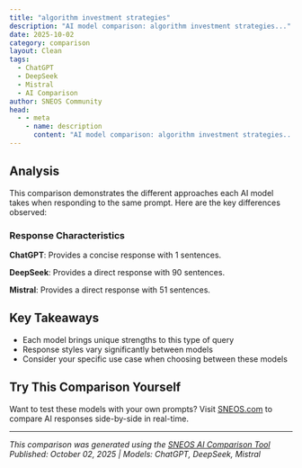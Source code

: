 ```yaml
---
title: "algorithm investment strategies"
description: "AI model comparison: algorithm investment strategies..."
date: 2025-10-02
category: comparison
layout: Clean
tags:
  - ChatGPT
  - DeepSeek
  - Mistral
  - AI Comparison
author: SNEOS Community
head:
  - - meta
    - name: description
      content: "AI model comparison: algorithm investment strategies..."
---
```


<ChatComparison
  title="algorithm investment strategies"
  prompt="algorithm investment strategies"
  :responses='{
    "ChatGPT": "Algorithmic investment strategies, also known as quant trading or algorithmic trading, involve using computer algorithms to make trading decisions in financial markets. These strategies leverage statistical and mathematical models to identify trading opportunities and manage risk. Below are several common algorithmic investment strategies:\n\n### 1. **Mean Reversion**\nMean reversion strategies are based on the idea that asset prices will revert to their historical mean or average over time. This approach typically looks for overbought or oversold conditions and attempts to capitalize on extreme price movements.\n\n### 2. **Trend Following**\nTrend-following strategies aim to recognize and capitalize on existing market trends. Methods might include moving averages or momentum indicators. Traders enter long positions in uptrends and short positions in downtrends.\n\n### 3. **Arbitrage**\nArbitrage involves exploiting price discrepancies in different markets or instruments. This can include statistical arbitrage, where statistical models are used to identify mispriced assets, or merger arbitrage, where traders bet on the outcome of mergers and acquisitions.\n\n### 4. **Market Making**\nMarket making involves providing liquidity to the markets by quoting both buy and sell prices for various securities. Market makers profit from the spread between the bid and ask prices, using algorithms to manage risk and optimize trade execution.\n\n### 5. **Sentiment Analysis**\nSentiment analysis strategies utilize data from social media, news articles, and financial reports to gauge market sentiment and make trading decisions. Natural language processing (NLP) techniques are often used to analyze and quantify sentiment from textual data.\n\n### 6. **Pairs Trading**\nPairs trading is a market-neutral strategy that involves identifying two correlated assets. When the price spread between them widens beyond a certain threshold, a trader goes long on one asset and short on the other, expecting the spread to converge.\n\n### 7. **High-Frequency Trading (HFT)**\nHigh-frequency trading is an advanced strategy that relies on executing a large number of orders at extremely high speeds. HFT firms use sophisticated algorithms to capitalize on minor price inefficiencies and often hold positions for mere seconds or milliseconds.\n\n### 8. **Factor Investing**\nFactor investing involves investing based on certain characteristics (factors) that have historically driven returns. Common factors include value, momentum, size, quality, and volatility. Algorithms may be used to construct portfolios that maximize exposure to desired factors.\n\n### 9. **Risk Parity**\nRisk parity strategies focus on allocating investments based on the risk contributions of each asset, rather than their dollar amounts. This often involves leveraging low-risk assets and balancing the risk exposures across various asset classes.\n\n### 10. **Machine Learning Models**\nWith advancements in data science, machine learning models are increasingly used in algorithmic trading. These models can analyze large datasets to discover patterns and predict price movements, often adapting over time as new data becomes available.\n\n### Implementation Considerations\nWhen creating algorithmic trading strategies, it&#39;s important to consider the following:\n\n- **Data Quality and Availability**: Reliable and timely data is crucial for any algorithm.\n- **Backtesting**: Testing the strategy on historical data to evaluate its performance before going live.\n- **Execution**: Efficient and low-latency execution systems that can handle trades quickly.\n- **Risk Management**: Implementing risk controls to limit potential losses and manage exposure.\n- **Regulatory Compliance**: Adhering to trading regulations and market rules.\n\n### Conclusion\nAlgorithmic investment strategies can complexly range from straightforward mean reversion tactics to advanced machine learning models. Successful implementation requires expertise in both finance and technology, along with rigorous testing and risk management practices.",
    "DeepSeek": "Of course. This is a fascinating and complex topic. Algorithmic investment strategies represent the cutting edge of modern finance, where computer programs execute pre-defined rules to make trading decisions.\n\nLet\u0027s break this down into a clear framework:\n\n1.  **What are Algorithmic Investment Strategies?**\n2.  **Core Components of an Algo Strategy**\n3.  **Major Categories of Strategies (with examples)**\n4.  **The Development Process**\n5.  **Risks and Challenges**\n\n---\n\n### 1. What are Algorithmic Investment Strategies?\n\nAn algorithmic investment strategy is a set of rules and instructions, formalized into computer code, that automates the process of buying and selling financial assets (stocks, bonds, currencies, etc.). The goal is to remove human emotion and bias, increase execution speed, and systematically exploit market opportunities 24/7.\n\n**Key Idea:** It\u0027s not about a single \u0022magic formula,\u0022 but a systematic process for making decisions.\n\n---\n\n### 2. Core Components of an Algo Strategy\n\nAny robust algorithmic strategy consists of these parts:\n\n*   **Signal/Alpha Generation:** The \u0022idea.\u0022 What is the predictive rule?\n    *   *Example:* \u0022Buy when the 50-day moving average crosses above the 200-day moving average.\u0022\n*   **Risk Management:** Rules to limit losses.\n    *   *Example:* \u0022Never let a position lose more than 2% of the total portfolio value.\u0022 or \u0022Diversify across at least 20 uncorrelated assets.\u0022\n*   **Execution Logic:** How to place the trades to minimize cost and market impact.\n    *   *Example:* \u0022Break a large order into 100 smaller chunks and execute them over 4 hours using a VWAP (Volume-Weighted Average Price) algorithm.\u0022\n*   **Portfolio Construction:** How to allocate capital among the different signals/assets.\n    *   *Example:* \u0022Use a risk-parity model to ensure all assets contribute equally to portfolio risk.\u0022\n\n---\n\n### 3. Major Categories of Strategies\n\nWe can group strategies by their time horizon and underlying logic.\n\n#### A. High-Frequency Trading (HFT) - (Microseconds to Seconds)\n*   **Goal:** Exploit tiny inefficiencies and speed advantages.\n*   **Examples:**\n    *   **Market Making:** Continuously quote both buy and sell prices to earn the bid-ask spread.\n    *   **Arbitrage:** Simultaneously buying and selling identical assets on different exchanges to profit from minute price differences (e.g., Bitcoin on Coinbase vs. Binance).\n    *   **Latency Arbitrage:** Using ultra-fast data feeds and execution to react to market events before slower participants.\n\n#### B. Statistical Arbitrage \u0026 Mean Reversion - (Days to Weeks)\n*   **Goal:** Exploit the idea that prices will revert to a historical or statistical average.\n*   **Examples:**\n    *   **Pairs Trading:** Find two highly correlated stocks (e.g., Coca-Cola and Pepsi). When their price ratio diverges from its historical norm, short the outperformer and buy the underperformer, betting on the gap closing.\n    *   **Index Arbitrage:** Exploit price differences between a stock index futures contract and the underlying stocks in the index.\n\n#### C. Trend Following / Momentum - (Weeks to Months)\n*   **Goal:** \u0022The trend is your friend.\u0022 Identify and ride established market trends.\n*   **Examples:**\n    *   **Moving Average Crossover:** As mentioned above, buy when a short-term MA crosses above a long-term MA; sell (or short) when it crosses below.\n    *   **Time Series Momentum (TSMOM):** Go long assets that have positive returns over the past 3-12 months and short assets with negative returns over the same period.\n\n#### D. Factor Investing / Smart Beta - (Long-Term)\n*   **Goal:** Systematically tilt a portfolio towards factors that have historically provided excess returns.\n*   **Examples:**\n    *   **Value:** Buying stocks with low P/E or P/B ratios.\n    *   **Momentum:** Buying stocks that have performed well recently.\n    *   **Quality:** Buying stocks with high profitability, stable earnings, and low debt.\n    *   **Low Volatility:** Buying the least volatile stocks, which have historically outperformed on a risk-adjusted basis.\n\n#### E. Machine Learning (ML) \u0026 AI Strategies - (All Horizons)\nThis is not a separate category but a toolset that enhances the others.\n*   **Goal:** Use ML models to discover complex, non-linear patterns in data that are invisible to traditional statistics.\n*   **Examples:**\n    *   **Random Forests / Gradient Boosting:** Using a vast array of fundamental and market data to predict stock returns for the next day.\n    *   **Natural Language Processing (NLP):** Analyzing news articles, social media, and earnings call transcripts to gauge market sentiment and trade on it.\n    *   **Reinforcement Learning (RL):** Training an agent to learn an optimal trading policy through trial and error in a simulated market environment.\n\n---\n\n### 4. The Development Process (\u0022The Algo Stack\u0022)\n\nCreating a strategy is a rigorous, iterative process:\n\n1.  **Idea \u0026 Hypothesis:** Start with a testable financial theory.\n2.  **Data Acquisition:** Gather clean, reliable historical data (price, volume, fundamentals, alternative data).\n3.  **Backtesting:** Simulate how the strategy would have performed historically.\n    *   **Crucial Caveat:** Beware of **overfitting**! A strategy that looks perfect in the past will almost certainly fail in the future.\n4.  **Paper Trading:** Run the algorithm live with simulated money to see how it handles real-market data feeds and execution.\n5.  **Live Execution:** Deploy with real capital, starting with a very small amount.\n6.  **Monitoring \u0026 Refinement:** Continuously monitor performance for \u0022strategy decay\u0022 and adjust risk parameters. The market is dynamic, and what worked yesterday may not work tomorrow.\n\n---\n\n### 5. Risks and Challenges\n\n*   **Overfitting / Data Snooping:** The biggest pitfall. Creating a model that perfectly explains past noise but has no predictive power for the future.\n*   **Strategy Decay:** As more participants discover and use a strategy, its profitability diminishes.\n*   **Black Swan Events:** Extreme, unforeseen events (e.g., the 2008 crisis, COVID-19 crash) can break historical correlations and cause massive losses.\n*   **Technical Failures:** Network latency, software bugs, exchange outages. A \u0022fat finger\u0022 bug can be catastrophic.\n*   **Regulatory Risk:** Regulations can change, outlawing or restricting certain strategies.\n*   **Market Impact:** For large funds, the act of trading itself can move the market against them.\n\n### Getting Started (for a retail investor)\n\nYou don\u0027t need to be a Wall Street quant to experiment. Platforms like **QuantConnect**, **Zipline (by QuantRocket)**, and **Interactive Brokers** offer accessible backtesting and execution environments. Start with simple, logical ideas, and always prioritize understanding the risk over chasing returns.",
    "Mistral": "Investment strategies can be quite complex and varied, but algorithms can play a significant role in automating and optimizing these strategies. Here are some common algorithmic investment strategies:\n\n### 1. **Mean Reversion**\n- **Concept**: Assets that deviate from their historical average price will eventually revert to the mean.\n- **Algorithm**: Identify assets that are significantly above or below their historical average and place trades to capitalize on the expected reversion.\n\n### 2. **Momentum Trading**\n- **Concept**: Assets that are trending in a particular direction will continue to do so for some time.\n- **Algorithm**: Use technical indicators like moving averages, RSI (Relative Strength Index), and MACD (Moving Average Convergence Divergence) to identify trends and place trades accordingly.\n\n### 3. **Arbitrage**\n- **Concept**: Exploit price differences of identical or similar financial instruments on different markets or in different forms.\n- **Algorithm**: Identify and execute trades to profit from these price discrepancies. Examples include statistical arbitrage and merger arbitrage.\n\n### 4. **Statistical Arbitrage**\n- **Concept**: Use statistical models to identify mispriced securities.\n- **Algorithm**: Employ statistical techniques to find and exploit pricing inefficiencies, often involving pairs trading or mean reversion strategies.\n\n### 5. **Machine Learning**\n- **Concept**: Use machine learning models to predict market movements.\n- **Algorithm**: Train models on historical data to identify patterns and make predictions. Techniques include neural networks, decision trees, and reinforcement learning.\n\n### 6. **High-Frequency Trading (HFT)**\n- **Concept**: Execute a large number of trades in fractions of a second to capitalize on small price discrepancies.\n- **Algorithm**: Develop ultra-low latency algorithms to place and cancel orders rapidly, often using co-location and direct market access.\n\n### 7. **Value Investing**\n- **Concept**: Invest in undervalued assets with the expectation that the market will eventually recognize their true value.\n- **Algorithm**: Use fundamental analysis to identify undervalued stocks based on metrics like P/E ratio, book value, and earnings growth.\n\n### 8. **Trend Following**\n- **Concept**: Follow the overall trend of the market or a specific asset.\n- **Algorithm**: Use moving averages and other trend indicators to identify and follow trends, placing trades in the direction of the trend.\n\n### 9. **Sentiment Analysis**\n- **Concept**: Analyze market sentiment to predict price movements.\n- **Algorithm**: Use natural language processing (NLP) to analyze news articles, social media, and other text data to gauge market sentiment and make trading decisions.\n\n### 10. **Portfolio Optimization**\n- **Concept**: Optimize the allocation of assets in a portfolio to maximize returns while minimizing risk.\n- **Algorithm**: Use techniques like the Markowitz mean-variance optimization to determine the optimal asset allocation based on expected returns and risk.\n\n### 11. **Event-Driven Strategies**\n- **Concept**: Capitalize on price movements triggered by specific events.\n- **Algorithm**: Monitor news feeds, earnings reports, and other events to identify trading opportunities. Examples include earnings announcements and economic data releases.\n\n### 12. **Algorithmic Market Making**\n- **Concept**: Provide liquidity to the market by placing buy and sell orders.\n- **Algorithm**: Develop algorithms to place and adjust orders to maintain a spread and capture the bid-ask spread.\n\n### Implementation Considerations\n- **Data Quality**: Ensure high-quality, real-time data for accurate decision-making.\n- **Backtesting**: Test the algorithm on historical data to evaluate its performance.\n- **Risk Management**: Implement risk management strategies to protect against losses.\n- **Execution**: Ensure efficient and timely execution of trades.\n\n### Tools and Technologies\n- **Programming Languages**: Python, R, C\u002B\u002B, Java.\n- **Libraries and Frameworks**: Pandas, NumPy, TensorFlow, PyTorch, Zipline.\n- **Platforms**: QuantConnect, Quantopian, AlgoTrader.\n\n### Ethical and Regulatory Considerations\n- **Compliance**: Ensure compliance with financial regulations and ethical standards.\n- **Transparency**: Maintain transparency in the algorithm\u0027s decision-making process.\n\nAlgorithmic investment strategies can be highly effective but also come with risks and complexities. It\u0027s crucial to thoroughly understand the underlying principles and continuously monitor and adjust the algorithms based on market conditions and performance."
  }'
  published-date="10:01"
/>

## Analysis

This comparison demonstrates the different approaches each AI model takes when responding to the same prompt. Here are the key differences observed:

### Response Characteristics

**ChatGPT**: Provides a concise response with 1 sentences. 

**DeepSeek**: Provides a direct response with 90 sentences. 

**Mistral**: Provides a direct response with 51 sentences. 

## Key Takeaways

- Each model brings unique strengths to this type of query
- Response styles vary significantly between models
- Consider your specific use case when choosing between these models

## Try This Comparison Yourself

Want to test these models with your own prompts? Visit [SNEOS.com](https://sneos.com) to compare AI responses side-by-side in real-time.

---

*This comparison was generated using the [SNEOS AI Comparison Tool](https://sneos.com)*
*Published: October 02, 2025 | Models: ChatGPT, DeepSeek, Mistral*
